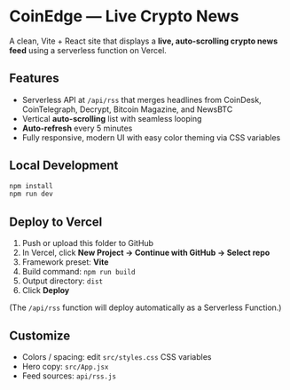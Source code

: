 # CoinEdge — Live Crypto News

A clean, Vite + React site that displays a **live, auto-scrolling crypto news feed** using a serverless function on Vercel.

## Features
- Serverless API at `/api/rss` that merges headlines from CoinDesk, CoinTelegraph, Decrypt, Bitcoin Magazine, and NewsBTC
- Vertical **auto-scrolling** list with seamless looping
- **Auto-refresh** every 5 minutes
- Fully responsive, modern UI with easy color theming via CSS variables

## Local Development
```bash
npm install
npm run dev
```

## Deploy to Vercel
1. Push or upload this folder to GitHub
2. In Vercel, click **New Project → Continue with GitHub → Select repo**
3. Framework preset: **Vite**
4. Build command: `npm run build`
5. Output directory: `dist`
6. Click **Deploy**

(The `/api/rss` function will deploy automatically as a Serverless Function.)

## Customize
- Colors / spacing: edit `src/styles.css` CSS variables
- Hero copy: `src/App.jsx`
- Feed sources: `api/rss.js`
